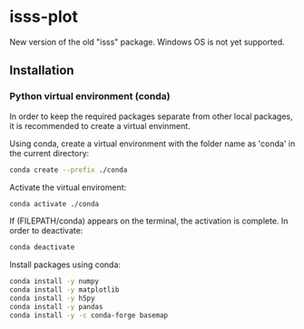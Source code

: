 # isss-plot
New version of the old "isss" package.
Windows OS is not yet supported.

## Installation
### Python virtual environment (conda)
In order to keep the required packages separate from other local packages, it is recommended to create a virtual envinment.

Using conda, create a virtual environment with the folder name as 'conda' in the current directory:

```sh
conda create --prefix ./conda
```

Activate the virtual enviroment:

```sh
conda activate ./conda
```

If (FILEPATH/conda) appears on the terminal, the activation is complete.
In order to deactivate:

```sh
conda deactivate
```

Install packages using conda:

```sh
conda install -y numpy
conda install -y matplotlib
conda install -y h5py
conda install -y pandas
conda install -y -c conda-forge basemap
```